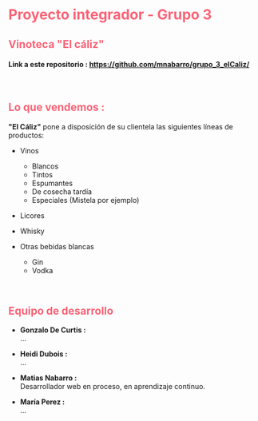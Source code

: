 # <span style="color: #FB6376">Proyecto integrador - Grupo 3</span> 

## <span style="color: #FB6376"> Vinoteca "El cáliz" </span>


#### Link a este repositorio : https://github.com/mnabarro/grupo_3_elCaliz/
<br>

## <span style="color: #FB6376">Lo que vendemos :</span>
 
 **"El Cáliz"** pone a disposición de su clientela las siguientes líneas de productos:
 
 * Vinos
    * Blancos
    * Tintos
    * Espumantes
    * De cosecha tardía
    * Especiales (Mistela por ejemplo)

* Licores

* Whisky

* Otras bebidas blancas
    * Gin
    * Vodka

<br>

## <span style="color: #FB6376">Equipo de desarrollo</span>

* **Gonzalo De Curtis :**
    <br>...

* **Heidi Dubois :**
    <br>...

* **Matias Nabarro :**
   <br> Desarrollador web en proceso, en aprendizaje continuo.

* **María Perez :**
    <br>...
